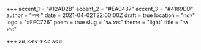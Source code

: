 +++
accent_1 = "#12AD2B"
accent_2 = "#EA0437"
accent_3 = "#4189DD"
author = "ማት"
date = 2021-04-02T22:00:00Z
draft = true
location = "በርን"
logo = "#FFC726"
poem = true
slug = "ገለ ነገር"
theme = "light"
title = "ገለ ነገር"

+++
እዚ ፈተና ጥራይ እዩ ።
